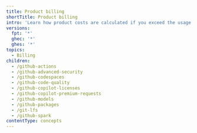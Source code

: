 ```yaml
---
title: Product billing
shortTitle: Product billing
intro: 'Learn how product costs are calculated if you exceed the usage included in your {% data variables.product.github %} plan.'
versions:
  fpt: '*'
  ghec: '*'
  ghes: '*'
topics:
  - Billing
children:
  - /github-actions
  - /github-advanced-security
  - /github-codespaces
  - /github-code-quality
  - /github-copilot-licenses
  - /github-copilot-premium-requests
  - /github-models
  - /github-packages
  - /git-lfs
  - /github-spark
contentType: concepts
---
```

